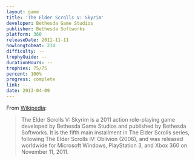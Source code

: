 ```yaml
---
layout: game
title: 'The Elder Scrolls V: Skyrim'
developer: Bethesda Game Studios
publisher: Bethesda Softworks
platform: 360
releaseDate: 2011-11-11
howlongtobeat: 234
difficulty: --
trophyGuide: --
durationHours: --
trophies: 75/75
percent: 100%
progress: complete
link: --
date: 2013-04-09
---
```


From [Wikipedia](https://en.wikipedia.org/wiki/The_Elder_Scrolls_V:_Skyrim):

> The Elder Scrolls V: Skyrim is a 2011 action role-playing game developed by Bethesda Game Studios and published by Bethesda Softworks. It is the fifth main installment in The Elder Scrolls series, following The Elder Scrolls IV: Oblivion (2006), and was released worldwide for Microsoft Windows, PlayStation 3, and Xbox 360 on November 11, 2011.
